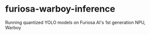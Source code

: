 # furiosa-warboy-inference
Running quantized YOLO models on Furiosa AI's 1st generation NPU, Warboy
